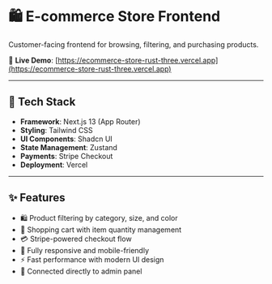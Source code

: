 # 🛍️ E-commerce Store Frontend

Customer-facing frontend for browsing, filtering, and purchasing products.

🔗 **Live Demo**: [https://ecommerce-store-rust-three.vercel.app](https://ecommerce-store-rust-three.vercel.app)

---

## 🧰 Tech Stack

- **Framework**: Next.js 13 (App Router)
- **Styling**: Tailwind CSS
- **UI Components**: Shadcn UI
- **State Management**: Zustand
- **Payments**: Stripe Checkout
- **Deployment**: Vercel

---

## ✨ Features

- 🛍️ Product filtering by category, size, and color
- 🛒 Shopping cart with item quantity management
- 💳 Stripe-powered checkout flow
- 📱 Fully responsive and mobile-friendly
- ⚡ Fast performance with modern UI design
- 🔗 Connected directly to admin panel
